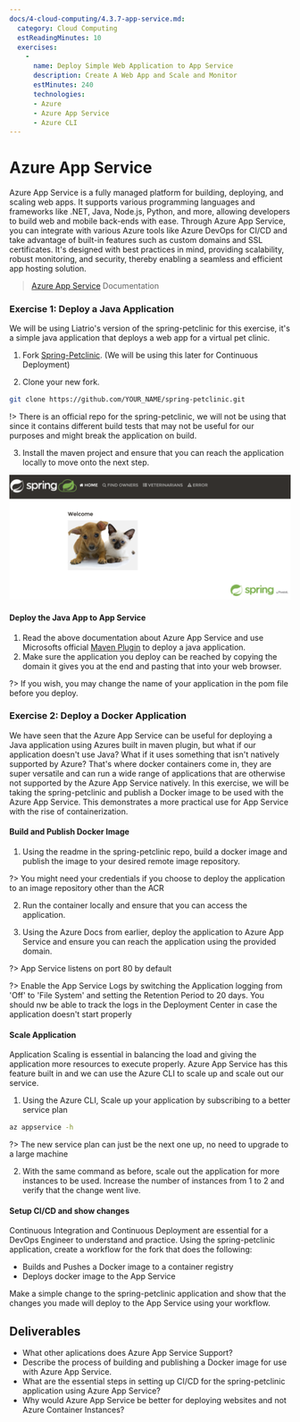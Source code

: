 ```yaml
---
docs/4-cloud-computing/4.3.7-app-service.md:
  category: Cloud Computing
  estReadingMinutes: 10
  exercises:
    -
      name: Deploy Simple Web Application to App Service
      description: Create A Web App and Scale and Monitor
      estMinutes: 240
      technologies:
      - Azure
      - Azure App Service
      - Azure CLI
---
```

# Azure App Service

Azure App Service is a fully managed platform for building, deploying, and scaling web apps. It supports various programming languages and frameworks like .NET, Java, Node.js, Python, and more, allowing developers to build web and mobile back-ends with ease. Through Azure App Service, you can integrate with various Azure tools like Azure DevOps for CI/CD and take advantage of built-in features such as custom domains and SSL certificates. It's designed with best practices in mind, providing scalability, robust monitoring, and security, thereby enabling a seamless and efficient app hosting solution.

> [Azure App Service](https://learn.microsoft.com/en-us/azure/app-service/) Documentation

### Exercise 1: Deploy a Java Application

We will be using Liatrio's version of the spring-petclinic for this exercise, it's a simple java application that deploys a web app for a virtual pet clinic.

1. Fork [Spring-Petclinic](https://github.com/liatrio/spring-petclinic.git). (We will be using this later for Continuous Deployment)

2. Clone your new fork.

```bash
git clone https://github.com/YOUR_NAME/spring-petclinic.git
```

!> There is an official repo for the spring-petclinic, we will not be using that since it contains different build tests that may not be useful for our purposes and might break the application on build.

3. Install the maven project and ensure that you can reach the application locally to move onto the next step.

![Spring Petclinic Landing Page](img4/spring-petclinic-1.png ':size=912x400')

#### Deploy the Java App to App Service

1. Read the above documentation about Azure App Service and use Microsofts official [Maven Plugin](https://learn.microsoft.com/en-us/azure/app-service/quickstart-java?tabs=javase&pivots=platform-linux-development-environment-maven) to deploy a java application.
2. Make sure the application you deploy can be reached by copying the domain it gives you at the end and pasting that into your web browser.

?> If you wish, you may change the name of your application in the pom file before you deploy.

### Exercise 2: Deploy a Docker Application

We have seen that the Azure App Service can be useful for deploying a Java application using Azures built in maven plugin, but what if our application doesn't use Java? What if it uses something that isn't natively supported by Azure? That's where docker containers come in, they are super versatile and can run a wide range of applications that are otherwise not supported by the Azure App Service natively. In this exercise, we will be taking the spring-petclinic and publish a Docker image to be used with the Azure App Service. This demonstrates a more practical use for App Service with the rise of containerization.

#### Build and Publish Docker Image

1. Using the readme in the spring-petclinic repo, build a docker image and publish the image to your desired remote image repository.

?> You might need your credentials if you choose to deploy the application to an image repository other than the ACR

2. Run the container locally and ensure that you can access the application.

3. Using the Azure Docs from earlier, deploy the application to Azure App Service and ensure you can reach the application using the provided domain.

?> App Service listens on port 80 by default

?> Enable the App Service Logs by switching the Application logging from 'Off' to 'File System' and setting the Retention Period to 20 days. You should nw be able to track the logs in the Deployment Center in case the application doesn't start properly

#### Scale Application

Application Scaling is essential in balancing the load and giving the application more resources to execute properly. Azure App Service has this feature built in and we can use the Azure CLI to scale up and scale out our service.

1. Using the Azure CLI, Scale up your application by subscribing to a better service plan

```bash
az appservice -h
```

?> The new service plan can just be the next one up, no need to upgrade to a large machine

2. With the same command as before, scale out the application for more instances to be used. Increase the number of instances from 1 to 2 and verify that the change went live.

#### Setup CI/CD and show changes

Continuous Integration and Continuous Deployment are essential for a DevOps Engineer to understand and practice. Using the spring-petclinic application, create a workflow for the fork that does the following:

* Builds and Pushes a Docker image to a container registry
* Deploys docker image to the App Service

Make a simple change to the spring-petclinic application and show that the changes you made will deploy to the App Service using your workflow.

## Deliverables

* What other aplications does Azure App Service Support?
* Describe the process of building and publishing a Docker image for use with Azure App Service.
* What are the essential steps in setting up CI/CD for the spring-petclinic application using Azure App Service?
* Why would Azure App Service be better for deploying websites and not Azure Container Instances?
